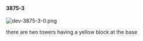 #### 3875-3
![dev-3875-3-0.png](https://github.com/lil-lab/nlvr/raw/master/nlvr/dev/images/3/dev-3875-3-0.png "dev-3875-3-0.png")

there are two towers having a yellow block at the base